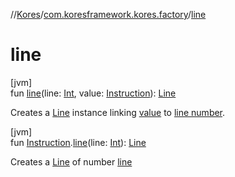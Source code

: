 //[Kores](../../index.md)/[com.koresframework.kores.factory](index.md)/[line](line.md)

# line

[jvm]\
fun [line](line.md)(line: [Int](https://kotlinlang.org/api/latest/jvm/stdlib/kotlin/-int/index.html), value: [Instruction](../com.koresframework.kores/-instruction/index.md)): [Line](../com.koresframework.kores.base/-line/index.md)

Creates a [Line](../com.koresframework.kores.base/-line/index.md) instance linking [value](line.md) to [line number](line.md).

[jvm]\
fun [Instruction](../com.koresframework.kores/-instruction/index.md).[line](line.md)(line: [Int](https://kotlinlang.org/api/latest/jvm/stdlib/kotlin/-int/index.html)): [Line](../com.koresframework.kores.base/-line/index.md)

Creates a [Line](../com.koresframework.kores.base/-line/index.md) of number [line](line.md)
